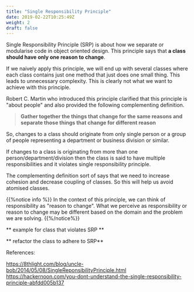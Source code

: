 ```yaml
---
title: "Single Responsibility Principle"
date: 2019-02-22T10:25:49Z
weight: 2
draft: false
---
```



Single Responsibility Principle (SRP) is about how we separate or modularise code in object oriented design. This principle says that **a class should have only one reason to change**. 

If we naively apply this principle, we will end up with several classes where each class contains just one method that just does one small thing. This leads to unnecessary complexity. This is clearly not what we want to achieve with this principle.

Robert C. Martin who introduced this principle clarified that this principle is "about people" and also provided the following complementing definition.

> **Gather together the things that change for the same reasons and separate those things that change for different reason**

So, changes to a class should originate from only single person or a group of people representing a department or business division or similar.

If changes to a class is originating from more than one person/department/division then the class is said to have multiple responsibilities and it violates single responsibility principle.

The complementing definition sort of says that we need to increase cohesion and decrease coupling of classes. So this will help us avoid atomised classes.

{{%notice info %}}
In the context of this principle, we can think of responsibility as "reason to change". What we perceive as responsibility or reason to change may be different based on the domain and the problem we are solving.
{{%/notice%}}

** example for class that violates SRP **

** refactor the class to adhere to SRP**

References:

https://8thlight.com/blog/uncle-bob/2014/05/08/SingleReponsibilityPrinciple.html
https://hackernoon.com/you-dont-understand-the-single-responsibility-principle-abfdd005b137